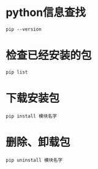 # python信息查找

```
pip --version
```

# 检查已经安装的包

```
pip list
```

# 下载安装包

```
pip install 模块名字
```

# 删除、卸载包

```
pip uninstall 模块名字
```